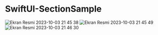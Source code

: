 # SwiftUI-SectionSample

![Ekran Resmi 2023-10-03 21 45 38](https://github.com/mkemalarda/SwiftUI-SectionSample/assets/101436801/3a0c40b6-1f52-4c10-be59-b106f5381117)
![Ekran Resmi 2023-10-03 21 45 49](https://github.com/mkemalarda/SwiftUI-SectionSample/assets/101436801/4c097fba-93c2-4a45-a87f-26999fc84dec)
![Ekran Resmi 2023-10-03 21 46 30](https://github.com/mkemalarda/SwiftUI-SectionSample/assets/101436801/0202c7b2-5eec-4a38-adba-19d2cadee435)
